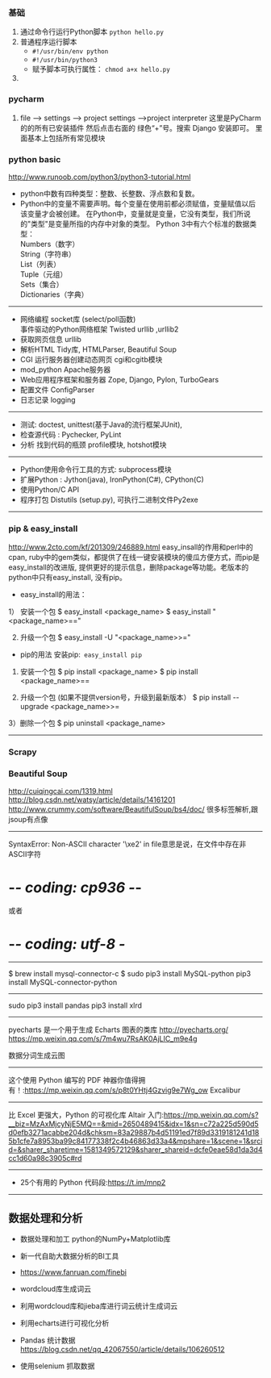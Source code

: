 ### 基础
1.  通过命令行运行Python脚本 `python hello.py`
2.  普通程序运行脚本
    - `#!/usr/bin/env python`
    - `#!/usr/bin/python3`
    -  赋予脚本可执行属性： `chmod a+x hello.py`
3.      


### pycharm
1. file --> settings --> project settings -->project interpreter 这里是PyCharm的的所有已安装插件
然后点击右面的 绿色“+”号。搜索 Django 安装即可。
里面基本上包括所有常见模块

### python basic
<http://www.runoob.com/python3/python3-tutorial.html>

+ python中数有四种类型：整数、长整数、浮点数和复数。
+ Python中的变量不需要声明。每个变量在使用前都必须赋值，变量赋值以后该变量才会被创建。
在Python中，变量就是变量，它没有类型，我们所说的"类型"是变量所指的内存中对象的类型。
Python 3中有六个标准的数据类型： <br/>
Numbers（数字）  <br/>
String（字符串） <br/>
List（列表）  <br/>
Tuple（元组）  <br/>
Sets（集合）  <br/>
Dictionaries（字典）  <br/>

---

+ 网络编程 socket库  (select/poll函数)  <br/>
事件驱动的Python网络框架 Twisted
urllib ,urllib2 <br/>
+ 获取网页信息 urllib 
+ 解析HTML Tidy库, HTMLParser, Beautiful Soup
+ CGI 运行服务器创建动态网页 cgi和cgitb模块  
+ mod_python Apache服务器
+ Web应用程序框架和服务器  Zope, Django, Pylon, TurboGears
+ 配置文件 ConfigParser
+ 日志记录 logging

---
+ 测试: doctest, unittest(基于Java的流行框架JUnit),
+ 检查源代码 : Pychecker, PyLint
+ 分析 找到代码的瓶颈 profile模块, hotshot模块

---
+ Python使用命令行工具的方式: subprocess模块
+ 扩展Python : Jython(java), IronPython(C#), CPython(C)
+ 使用Python/C API
+ 程序打包 Distutils (setup.py), 可执行二进制文件Py2exe


---
### pip & easy_install
<http://www.2cto.com/kf/201309/246889.html>
easy_insall的作用和perl中的cpan, ruby中的gem类似，都提供了在线一键安装模块的傻瓜方便方式，而pip是easy_install的改进版, 提供更好的提示信息，删除package等功能。老版本的python中只有easy_install, 没有pip。

+ easy_install的用法：
 
1） 安装一个包
 $ easy_install <package_name>
 $ easy_install "<package_name>==<version>"
 
2) 升级一个包
 $ easy_install -U "<package_name>>=<version>"
 
+ pip的用法
 安装pip:` easy_install pip`
 
1) 安装一个包
 $ pip install <package_name>
 $ pip install <package_name>==<version>
 
2) 升级一个包 (如果不提供version号，升级到最新版本）
 $ pip install --upgrade <package_name>>=<version>
 
3）删除一个包
 $ pip uninstall <package_name> 


---
### Scrapy
### Beautiful Soup
<http://cuiqingcai.com/1319.html>
<http://blog.csdn.net/watsy/article/details/14161201>
<http://www.crummy.com/software/BeautifulSoup/bs4/doc/>
很多标签解析,跟jsoup有点像

---
SyntaxError: Non-ASCII character '\xe2' in file意思是说，在文件中存在非ASCII字符
# -*- coding: cp936 -*-
或者
# -*- coding: utf-8 -*

---
$ brew install mysql-connector-c
$ sudo pip3 install MySQL-python
pip3 install MySQL-connector-python

---

sudo pip3 install pandas
pip3 install xlrd

----
pyecharts 是一个用于生成 Echarts 图表的类库
http://pyecharts.org/
https://mp.weixin.qq.com/s/7m4wu7RsAK0AjLIC_m9e4g

数据分词生成云图

---
这个使用 Python 编写的 PDF 神器你值得拥有！:<https://mp.weixin.qq.com/s/p8t0YHtj4Gzvig9e7Wg_ow>
Excalibur

---
比 Excel 更强大，Python 的可视化库 Altair 入门:<https://mp.weixin.qq.com/s?__biz=MzAxMjcyNjE5MQ==&mid=2650489415&idx=1&sn=c72a225d590d5d0efb3271acabbe204d&chksm=83a29887b4d51191ed7f89d3319181241d185b1cfe7a8953ba99c84177338f2c4b46863d33a4&mpshare=1&scene=1&srcid=&sharer_sharetime=1581349572129&sharer_shareid=dcfe0eae58d1da3d4cc1d60a98c3905c#rd>


---
+ 25个有用的 Python 代码段:<https://t.im/mnp2>

---

## 数据处理和分析
+ 数据处理和加工
python的NumPy+Matplotlib库

+ 新一代自助大数据分析的BI工具
+ https://www.fanruan.com/finebi

+ wordcloud库生成词云
+ 利用wordcloud库和jieba库进行词云统计生成词云

+ 利用echarts进行可视化分析

+ Pandas 统计数据
https://blog.csdn.net/qq_42067550/article/details/106260512

+ 使用selenium 抓取数据




